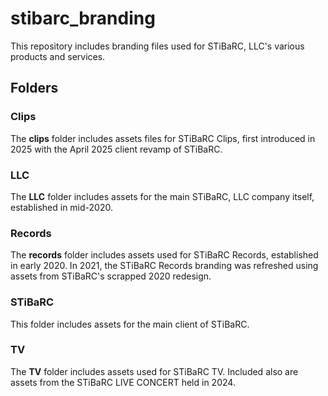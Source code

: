 # stibarc_branding
This repository includes branding files used for STiBaRC, LLC's various products and services.

## Folders

### Clips

The **clips** folder includes assets files for STiBaRC Clips, first introduced in 2025 with the April 2025 client revamp of STiBaRC.

### LLC

The **LLC** folder includes assets for the main STiBaRC, LLC company itself, established in mid-2020.

### Records

The **records** folder includes assets used for STiBaRC Records, established in early 2020. In 2021, the STiBaRC Records branding was refreshed using assets from STiBaRC's scrapped 2020 redesign.

### STiBaRC

This folder includes assets for the main client of STiBaRC.

### TV

The **TV** folder includes assets used for STiBaRC TV. Included also are assets from the STiBaRC LIVE CONCERT held in 2024.
